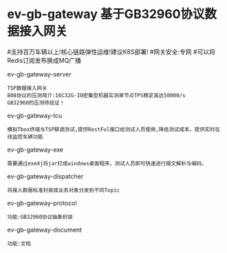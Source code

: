 # ev-gb-gateway 基于GB32960协议数据接入网关

#支持百万车辆以上!核心链路弹性运维!建议K8S部署!
#网关安全:专网
#可以将Redis订阅发布换成MQ广播

ev-gb-gateway-server

	TSP数据接入网关
	808协议的压测简介:16C32G-IO密集型机器实测单节点TPS稳定高达50000/s
    GB32960的压测待验证！

ev-gb-gateway-tcu

    模拟Tbox终端与TSP联调测试,提供RestFul接口给测试人员使用,降低测试成本。提供实时在线监控车辆功能
	
ev-gb-gateway-exe

    需要通过exe4j将jar打成windows桌面程序。测试人员即可快速进行报文解析与编码。

ev-gb-gateway-dispatcher

	将接入数据标准封装成业务对象分发到不同Topic

ev-gb-gateway-protocol

	功能:GB32960协议抽象封装
	
ev-gb-gateway-document

	功能:文档


